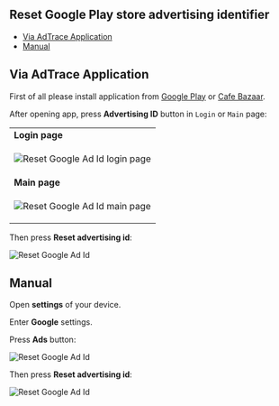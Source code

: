 ## Reset Google Play store advertising identifier

   * [Via AdTrace Application](#solution-1)
   * [Manual](#solution-2)

## <a id="solution-1"></a>Via AdTrace Application

First of all please install application from [Google Play][adtrace-app-google-play-link] or [Cafe Bazaar][adtrace-app-cafe-bazaar-link].

After opening app, press **Advertising ID** button in `Login` or `Main` page:

<table>
<tr>
<td>
<b>Login page</b>
</td>
</tr>
<tr>
<td>

![Reset Google Ad Id login page](https://github.com/adtrace/adtrace_sdk_android/blob/master/doc/assets/reset-ad-id-app-1-login-tutorial.jpg)

</td>
</tr>
<tr>
<td>
<b>Main page</b>
</td>
</tr>
<tr>
<td>

![Reset Google Ad Id main page](https://github.com/adtrace/adtrace_sdk_android/blob/master/doc/assets/reset-ad-id-app-1-main-tutorial.jpg)

</td>
</tr>
</table>

Then press **Reset advertising id**:

![Reset Google Ad Id](https://github.com/adtrace/adtrace_sdk_android/blob/master/doc/assets/reset-ad-id-3-tutorial)


## <a id="solution-2"></a>Manual

Open **settings** of your device.

Enter **Google** settings.

Press **Ads** button:

![Reset Google Ad Id](https://github.com/adtrace/adtrace_sdk_android/blob/master/doc/assets/reset-ad-id-manual-1-tutorial)

Then press **Reset advertising id**:

![Reset Google Ad Id](https://github.com/adtrace/adtrace_sdk_android/blob/master/doc/assets/reset-ad-id-3-tutorial)

[adtrace-app-google-play-link]: https://play.google.com/store/apps/details?id=io.fearefull.adtrace_app
[adtrace-app-cafe-bazaar-link]: https://cafebazaar.ir/app/io.fearefull.adtrace_app
[reset-ad-id-3-tutorial]:   doc/assets/reset-ad-id-3-tutorial.jpg
[reset-ad-id-app-1-login-tutorial]:   doc/assets/reset-ad-id-app-1-login-tutorial.jpg
[reset-ad-id-app-1-main-tutorial]:   doc/assets/reset-ad-id-app-1-main-tutorial.jpg
[reset-ad-id-app-2-tutorial]:   doc/assets/reset-ad-id-app-2-tutorial.jpg
[reset-ad-id-manual-1-tutorial]:   doc/assets/reset-ad-id-manual-1-tutorial.jpg